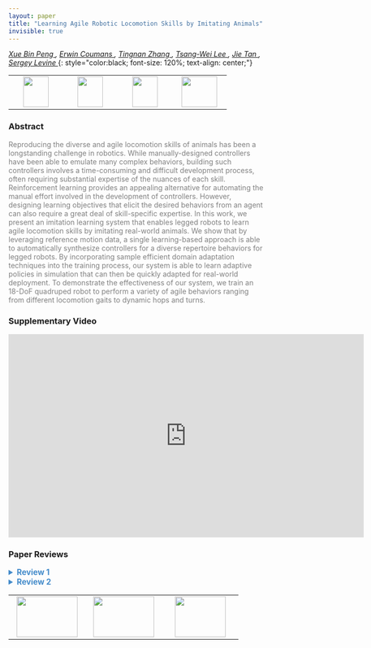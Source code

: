 ```yaml
---
layout: paper
title: "Learning Agile Robotic Locomotion Skills by Imitating Animals"
invisible: true
---
```

*[Xue Bin Peng ](https://xbpeng.github.io/),  [Erwin Coumans ](https://twitter.com/erwincoumans),  [Tingnan Zhang  ](http://N/A),  [Tsang-Wei Lee ](http://N/A),  [Jie Tan ](http://www.jie-tan.net/),  [Sergey Levine ](https://people.eecs.berkeley.edu/~svlevine/)*
{: style="color:black; font-size: 120%; text-align: center;"}

<table width="40%"> <tr>
<td style="width: 20%; text-align: center;"><a href="http://www.roboticsproceedings.org/rss16/p064.pdf"><img src="{{ site.baseurl }}/images/paper_link.png"
width = "50"  height = "60"/> </a> </td>

<td style="width: 20%; text-align: center;"><a href="https://xbpeng.github.io/projects/Robotic_Imitation/index.html"><img src="{{ site.baseurl }}/images/website_link.png"
width = "50"  height = "60"/> </a> </td>

<td style="width: 20%; text-align: center;"><a href="https://github.com/google-research/motion_imitation"><img src="{{ site.baseurl }}/images/software_link.png"
width = "50"  height = "60"/> </a> </td>

<td style="width: 20%; text-align: center;"><a href="nan"><img src="{{ site.baseurl }}/images/pheedloop_link.png"
width = "70"  height = "60"/> </a> </td>

</tr></table>

### Abstract
<html><p style="color:gray; font-size: 100%; text-align: justified;">
Reproducing the diverse and agile locomotion skills of animals has been a longstanding challenge in robotics. While manually-designed controllers have been able to emulate many complex behaviors, building such controllers involves a time-consuming and difficult development process, often requiring substantial  expertise of the nuances of each skill. Reinforcement learning provides an appealing alternative for automating the manual effort involved in the development of controllers. However, designing learning objectives that elicit the desired behaviors from an agent can also require a great deal of skill-specific expertise. In this work, we present an imitation learning system that enables legged robots to learn agile locomotion skills by imitating real-world animals. We show that by leveraging reference motion data, a single learning-based approach is able to automatically synthesize controllers for a diverse repertoire behaviors for legged robots. By incorporating sample efficient domain adaptation techniques into the training process, our system is able to learn adaptive policies in simulation that can then be quickly adapted for real-world deployment. To demonstrate the effectiveness of our system, we train an 18-DoF quadruped robot to perform a variety of agile behaviors ranging from different locomotion gaits to dynamic hops and turns.
</p></html>

### Supplementary Video
<iframe width="700" height="400" src="https://www.youtube.com/embed/lKYh6uuCwRY " frameborder="0" allow="accelerometer; autoplay; encrypted-media; gyroscope; picture-in-picture" allowfullscreen></iframe>

### Paper Reviews
<details><summary style="font-size:110%; color:#438BCA; cursor: pointer;"><b> Review 1</b></summary>
<p style="color:gray; font-size: 100%; text-align: justified; white-space: pre-line">
The paper presents a comprehensive study on mapping mocap animal gaits onto the Laikago robot.  A technical contribution is a modification to [Yu-Liu-Turk-ICLR-2019], by adding an information bottleneck (IB), via a stochastic encoder. The aim of this is to prevent potential overfitting that could result in the learned policy being brittle in ways that are not necessarily observed during the adaptation process. The adaptation algorithm itself is also slightly different.

The paper represents a thorough study of the possibilities of leveraging imitation learning for quadruped robots. The results will be of broad interest to the community and will inspire future work.

Understanding when and why adaptation is necessary would be interesting to speculate on, e.g., [Hwangbo 2019] do not do adaptation, excluding the learned motor dynamics.

The only critique I have is that the "overfitting" problem that the information bottleneck aims to address could be better documented.  Currently it seems fairly minimal, e.g., in Fig 10, the beta=10^-3 curve on general really does almost as well  beta=10^-4 curve.  Consider adding a further large value of beta to these plots, to better document the problems of overfitting. 

Maybe I missed it, but it would be interesting to know how beneficial it would be to adapt across the ensemble of skills, as opposed to the individual skills.  Perhaps with the ensemble of skills, the information-bottleneck "regularization" may not be needed, given that it would be more difficult to overfit in some particularly way. 

I'm also curious as to how similar the final parameter estimates are for the different skills. I.e., how skill-specific are the adaptations?

suggestions

The paper is specific quadruped robots, so including "quadruped" in the title
would be more precise and help to make it findable for others working on quadrupeds.

Abstract:  could shorten this?
The first four sentences are all about the context; reduce?
Only in sentence 5 do we get to: "In this work, we present ..."
which would be fine as the starting sentence for an abstract.

Excellent and comprehensive review of the related work.

use of a low-pass filter to smooth motions:
Suggest to provide the details and the time constant for the low-pass filter.
E.g., for basic smoothing, s_t = alpha*x_t + (1-alpha)*s_{t-1},
provide either alpha or tau, where tau = dT/alpha, where dT is the sampling rate.

Algo 1, Line 9:  as explained in the text, the argmax is not what is actually used,
so perhaps reflect this in the algo description.

Fig 5:  The fair presentation of the results is greatly appreciated.
Fig 10: This is an important ablation/set-of-tests to see

Fig 5, Fig 7:  I don't understand what the "Adaptive (Before)" results refer to.
Presumably it is with parameters corresponding to the middle of their ranges as given in Table 1?  Maybe I missed this in the text.

How difficult is it for Laikago to do a pace? It's wide body would seem to preclude 

</p> </details>

<details><summary style="font-size:110%; color:#438BCA; cursor: pointer;"><b> Review 2</b></summary>
<p style="color:gray; font-size: 100%; text-align: justified; white-space: pre-line">
This is a well-written paper, and it was a pleasure to read it. I think the value of this work is that it builds up an end-to-end framework and has demonstrated a number of very agile movements trained from animation data on a quadruped robot. The system as a whole is new, though some of the components are not very novel, such as that the motion retargeting is pretty standard, and that the training of control policies using RL largely repeats existing works.

The domain adaptation is based on the algorithm of [65,67], with a key change to enforce an information bottleneck during training. While the ablation study on the IB is convincing, I wonder how the IB compares to directly reducing the dimensionality of the latent space. In addition, the dimension of the latent space is not provided in the paper. Is it the same for all the motions?

The supplementary video includes a failure case which is not a real failure in my opinion, because the real robot can follow the simulation well. I actually curious about in what case the sim-to-real transfer will fail. It would be appreciated to have an example in the paper.
 

</p> </details>

<table width="100%"><tr><td style="width: 30%; text-align: center;"><a href="{{ site.baseurl }}/program/papers/63"> <img src="{{ site.baseurl }}/images/previous_icon.png" width = "120"  height = "80"/> </a> </td>

<td style="width: 30%; text-align: center;"><a href="{{ site.baseurl }}/program/papers"> <img src="{{ site.baseurl }}/images/overview_icon.png" width = "120"  height = "80"/> </a> </td> 

<td style="width: 30%; text-align: center;"><a href="{{ site.baseurl }}/program/papers/65"> <img src="{{ site.baseurl }}/images/next_icon.png" width = "100"  height = "80"/> </a> </td> 

</tr></table>

